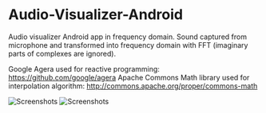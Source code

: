 # Audio-Visualizer-Android
Audio visualizer Android app in frequency domain. Sound captured from microphone and transformed into frequency domain with FFT (imaginary parts of complexes are ignored).

Google Agera used for reactive programming: https://github.com/google/agera
Apache Commons Math library used for interpolation algorithm: http://commons.apache.org/proper/commons-math

![Screenshots](https://raw.githubusercontent.com/tunaemre/Audio-Visualizer-Android/master/screenshot_1.png)
![Screenshots](https://raw.githubusercontent.com/tunaemre/Audio-Visualizer-Android/master/screenshot_2.png)
